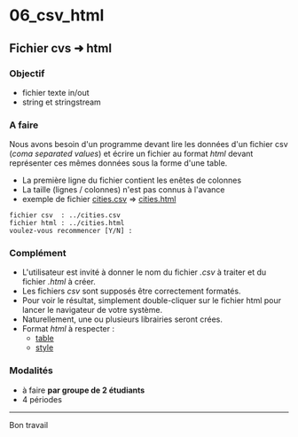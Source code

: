 # 06_csv_html
## Fichier cvs ➜ html

### Objectif
- fichier texte in/out
- string et stringstream

### A faire
Nous avons besoin d'un programme devant lire les données d'un fichier csv (*coma separated values*) et écrire un fichier au format *html* devant représenter ces mêmes données sous la forme d'une table. 


- La première ligne du fichier contient les enêtes de colonnes
- La taille (lignes / colonnes) n'est pas connus à l'avance
- exemple de fichier [cities.csv](cities.csv) => [cities.html](cities.html)

~~~
fichier csv  : ../cities.csv
fichier html : ../cities.html
voulez-vous recommencer [Y/N] : 
~~~

### Complément
- L'utilisateur est invité à donner le nom du fichier *.csv* à traiter et du fichier *.html* à créer.
- Les fichiers *csv* sont supposés être correctement formatés.
- Pour voir le résultat, simplement double-cliquer sur le fichier html pour lancer le navigateur de votre système.
- Naturellement, une ou plusieurs librairies seront crées.
- Format *html* à respecter :
	- [table](http://www.w3schools.com/html/html_tables.asp)
	- [style](http://www.w3schools.com/html/tryit.asp?filename=tryhtml_table_collapse)

### Modalités
- à faire **par groupe de 2 étudiants**
- 4 périodes

---
Bon travail
